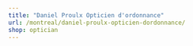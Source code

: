 ```yaml
---
title: "Daniel Proulx Opticien d'ordonnance"
url: /montreal/daniel-proulx-opticien-dordonnance/
shop: optician
---
```

